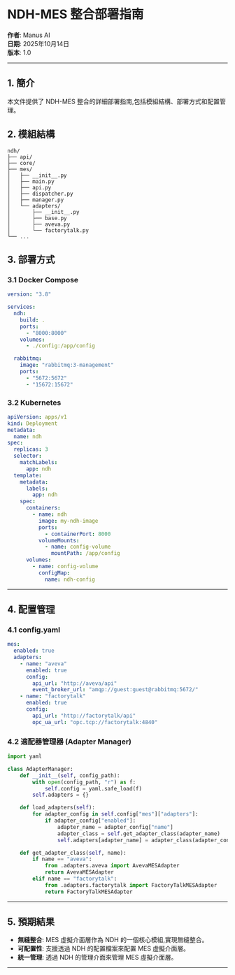 

# NDH-MES 整合部署指南

**作者**: Manus AI  
**日期**: 2025年10月14日  
**版本**: 1.0

---

## 1. 簡介

本文件提供了 NDH-MES 整合的詳細部署指南,包括模組結構、部署方式和配置管理。

## 2. 模組結構

```
ndh/
├── api/
├── core/
├── mes/
│   ├── __init__.py
│   ├── main.py
│   ├── api.py
│   ├── dispatcher.py
│   ├── manager.py
│   └── adapters/
│       ├── __init__.py
│       ├── base.py
│       ├── aveva.py
│       └── factorytalk.py
└── ...
```

## 3. 部署方式

### 3.1 Docker Compose

```yaml
version: "3.8"

services:
  ndh:
    build: .
    ports:
      - "8000:8000"
    volumes:
      - ./config:/app/config

  rabbitmq:
    image: "rabbitmq:3-management"
    ports:
      - "5672:5672"
      - "15672:15672"
```

### 3.2 Kubernetes

```yaml
apiVersion: apps/v1
kind: Deployment
metadata:
  name: ndh
spec:
  replicas: 3
  selector:
    matchLabels:
      app: ndh
  template:
    metadata:
      labels:
        app: ndh
    spec:
      containers:
        - name: ndh
          image: my-ndh-image
          ports:
            - containerPort: 8000
          volumeMounts:
            - name: config-volume
              mountPath: /app/config
      volumes:
        - name: config-volume
          configMap:
            name: ndh-config
```

---

## 4. 配置管理

### 4.1 config.yaml

```yaml
mes:
  enabled: true
  adapters:
    - name: "aveva"
      enabled: true
      config:
        api_url: "http://aveva/api"
        event_broker_url: "amqp://guest:guest@rabbitmq:5672/"
    - name: "factorytalk"
      enabled: true
      config:
        api_url: "http://factorytalk/api"
        opc_ua_url: "opc.tcp://factorytalk:4840"
```

### 4.2 適配器管理器 (Adapter Manager)

```python
import yaml

class AdapterManager:
    def __init__(self, config_path):
        with open(config_path, "r") as f:
            self.config = yaml.safe_load(f)
        self.adapters = {}

    def load_adapters(self):
        for adapter_config in self.config["mes"]["adapters"]:
            if adapter_config["enabled"]:
                adapter_name = adapter_config["name"]
                adapter_class = self.get_adapter_class(adapter_name)
                self.adapters[adapter_name] = adapter_class(adapter_config["config"])

    def get_adapter_class(self, name):
        if name == "aveva":
            from .adapters.aveva import AvevaMESAdapter
            return AvevaMESAdapter
        elif name == "factorytalk":
            from .adapters.factorytalk import FactoryTalkMESAdapter
            return FactoryTalkMESAdapter
```

---

## 5. 預期結果

- **無縫整合**: MES 虛擬介面層作為 NDH 的一個核心模組,實現無縫整合。
- **可配置性**: 支援透過 NDH 的配置檔案來配置 MES 虛擬介面層。
- **統一管理**: 透過 NDH 的管理介面來管理 MES 虛擬介面層。

---

